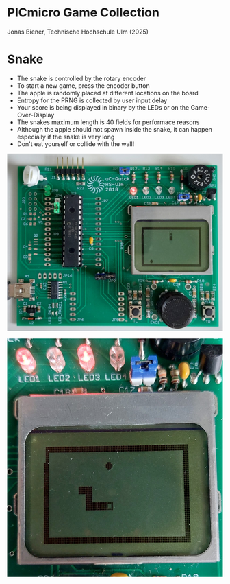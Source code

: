 # PICmicro Game Collection

Jonas Biener, Technische Hochschule Ulm (2025)

# Snake

- The snake is controlled by the rotary encoder
- To start a new game, press the encoder button
- The apple is randomly placed at different locations on the board
- Entropy for the PRNG is collected by user input delay
- Your score is being displayed in binary by the LEDs or on the Game-Over-Display
- The snakes maximum length is 40 fields for performace reasons
- Although the apple should not spawn inside the snake, it can happen especially if the snake is very long
- Don't eat yourself or collide with the wall!

![Tux, the Linux mascot](/Documentation/Snake_Game_Total.jpeg)

![Tux, the Linux mascot](/Documentation/Snake_Game_Display.jpeg)